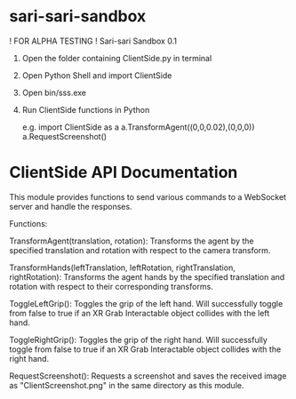 # sari-sari-sandbox
! FOR ALPHA TESTING !
Sari-sari Sandbox 0.1

1. Open the folder containing ClientSide.py in terminal
2. Open Python Shell and import ClientSide
3. Open bin/sss.exe
4. Run ClientSide functions in Python
   
   e.g.
   import ClientSide as a
   a.TransformAgent((0,0,0.02),(0,0,0))
   a.RequestScreenshot()

# ClientSide API Documentation
This module provides functions to send various commands to a WebSocket server and handle the responses.

Functions:
	
TransformAgent(translation, rotation):
	Transforms the agent by the specified translation and rotation with respect to the camera transform.

TransformHands(leftTranslation, leftRotation, rightTranslation, rightRotation):
	Transforms the agent hands by the specified translation and rotation with respect to their corresponding transforms.

ToggleLeftGrip():
	Toggles the grip of the left hand. Will successfully toggle from false to true if an XR Grab Interactable object collides with the left hand.

ToggleRightGrip():
	Toggles the grip of the right hand. Will successfully toggle from false to true if an XR Grab Interactable object collides with the right hand.

RequestScreenshot():
	Requests a screenshot and saves the received image as "ClientScreenshot.png" in the same directory as this module.
